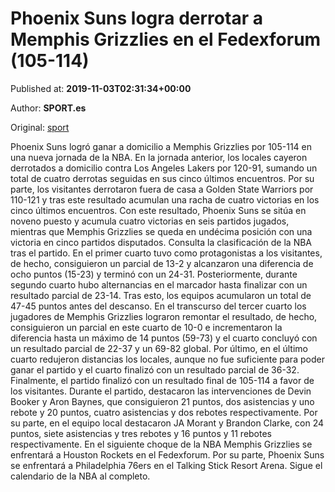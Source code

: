 
# Phoenix Suns logra derrotar a Memphis Grizzlies en el Fedexforum (105-114)

Published at: **2019-11-03T02:31:34+00:00**

Author: **SPORT.es**

Original: [sport](https://www.sport.es/es/noticias/nba/phoenix-suns-logra-derrotar-a-memphis-grizzlies-en-el-fedexforum-105-114-7712206)

Phoenix Suns logró ganar a domicilio a Memphis Grizzlies por 105-114 en una nueva jornada de la NBA. En la jornada anterior, los locales cayeron derrotados a domicilio contra Los Angeles Lakers por 120-91, sumando un total de cuatro derrotas seguidas en sus cinco últimos encuentros. Por su parte, los visitantes derrotaron fuera de casa a Golden State Warriors por 110-121 y tras este resultado acumulan una racha de cuatro victorias en los cinco últimos encuentros. Con este resultado, Phoenix Suns se sitúa en noveno puesto y acumula cuatro victorias en seis partidos jugados, mientras que Memphis Grizzlies se queda en undécima posición con una victoria en cinco partidos disputados. Consulta la clasificación de la NBA tras el partido.
En el primer cuarto tuvo como protagonistas a los visitantes, de hecho, consiguieron un parcial de 13-2 y alcanzaron una diferencia de ocho puntos (15-23) y terminó con un 24-31. Posteriormente, durante segundo cuarto hubo alternancias en el marcador hasta finalizar con un resultado parcial de 23-14. Tras esto, los equipos acumularon un total de 47-45 puntos antes del descanso.
En el transcurso del tercer cuarto los jugadores de Memphis Grizzlies lograron remontar el resultado, de hecho, consiguieron un parcial en este cuarto de 10-0 e incrementaron la diferencia hasta un máximo de 14 puntos (59-73) y el cuarto concluyó con un resultado parcial de 22-37 y un 69-82 global. Por último, en el último cuarto redujeron distancias los locales, aunque no fue suficiente para poder ganar el partido y el cuarto finalizó con un resultado parcial de 36-32. Finalmente, el partido finalizó con un resultado final de 105-114 a favor de los visitantes.
Durante el partido, destacaron las intervenciones de Devin Booker y Aron Baynes, que consiguieron 21 puntos, dos asistencias y uno rebote y 20 puntos, cuatro asistencias y dos rebotes respectivamente. Por su parte, en el equipo local destacaron JA Morant y Brandon Clarke, con 24 puntos, siete asistencias y tres rebotes y 16 puntos y 11 rebotes respectivamente.
En el siguiente choque de la NBA Memphis Grizzlies se enfrentará a Houston Rockets en el Fedexforum. Por su parte, Phoenix Suns se enfrentará a Philadelphia 76ers en el Talking Stick Resort Arena. Sigue el calendario de la NBA al completo.
